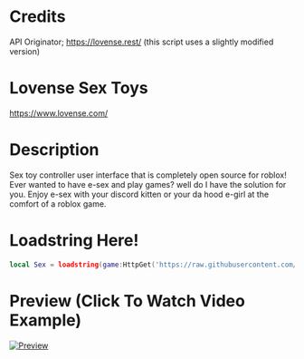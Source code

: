 # Credits
API Originator; https://lovense.rest/ (this script uses a slightly modified version)

# Lovense Sex Toys
https://www.lovense.com/

# Description 
Sex toy controller user interface that is completely open source for roblox! Ever wanted to have e-sex and play games? well do I have the solution for you. Enjoy e-sex with your discord kitten or your da hood e-girl at the comfort of a roblox game.

# Loadstring Here!
```lua
local Sex = loadstring(game:HttpGet('https://raw.githubusercontent.com/stellar-4242/LovenseUI/main/Source.lua'))()
```
# Preview (Click To Watch Video Example)
[![Preview](https://i.imgur.com/kKKM8Sp.png)](https://streamable.com/u0nod9)

